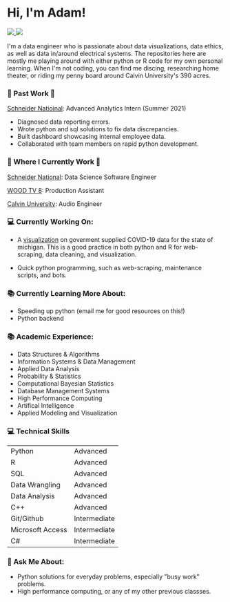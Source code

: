  # Hi, I'm Adam!

 <!-- LinkedIn Contact -->
  <a href="https://www.linkedin.com/in/adam-denhaan-404589204/" target="_blank">
    <img src="https://img.shields.io/badge/-Adam%20denhaan-blue?style=for-the-badge&logo=Linkedin&logoColor=white"/>
  </a>
<!-- Email -->
  <a href="mailto:adamdh00@gmail.com">
    <img src="https://img.shields.io/badge/EMAIL-adamdh00@gmail.com-20b2aa?style=for-the-badge"/>
  </a>
  
</br>
<p>
I'm a data engineer who is passionate about data visualizations, data ethics, as well as data in/around electrical systems. The repositories here are mostly me playing around with either python or R code for my own personal learning. When I'm not coding, you can find me discing, researching home theater, or riding my penny board around Calvin University's 390 acres.</p>

### 💼 Past Work 💼

[Schneider Natioinal](https://schneider.com/): Advanced Analytics Intern (Summer 2021)
 - Diagnosed data reporting errors.
 - Wrote python and sql solutions to fix data discrepancies.
 - Built dashboard showcasing internal employee data.
 - Collaborated with team members on rapid python development.

### 💼 Where I Currently Work 💼

[Schneider National](https://schneider.com/): Data Science Software Engineer

[WOOD TV 8](https://www.woodtv.com/): Production Assistant

[Calvin University](https://calvin.edu): Audio Engineer

### 💻 Currently Working On:

- A [visualization](https://github.com/adamddh/MI-COVID-Viz/blob/master/MiCorona.md) on goverment supplied COVID-19 data for the state of michigan. This is a good practice in both python and R for web-scraping, data cleaning, and visualization. 

- Quick python programming, such as web-scraping, maintenance scripts, and bots. 

### 📚 Currently Learning More About:

- Speeding up python (email me for good resources on this!)
- Python backend

### 📚 Academic Experience:

- Data Structures & Algorithms
- Information Systems & Data Management
- Applied Data Analysis
- Probability & Statistics
- Computational Bayesian Statistics
- Database Management Systems
- High Performance Computing
- Artifical Intelligence
- Applied Modeling and Visualization

### 💻 Technical Skills

|                 	|             	|
|------------------	|--------------	|
| Python           	| Advanced     	|
| R                	| Advanced     	|
| SQL              	| Advanced     	|
| Data Wrangling   	| Advanced     	|
| Data Analysis    	| Advanced     	|
| C++              	| Advanced     	|
| Git/Github       	| Intermediate 	|
| Microsoft Access 	| Intermediate 	|
| C#               	| Intermediate 	|

### 💬 Ask Me About:

- Python solutions for everyday problems, especially "busy work" problems. 
- High performance computing, or any of my other previous classses.
